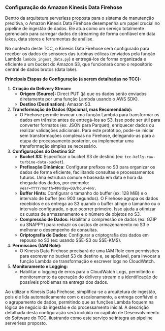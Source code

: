 ### Configuração do Amazon Kinesis Data Firehose

Dentro da arquitetura serverless proposta para o sistema de manutenção preditiva, o Amazon Kinesis Data Firehose desempenha um papel crucial no pipeline de ingestão de dados. Ele atua como um serviço totalmente gerenciado para carregar dados de streaming de forma confiável em data lakes, data stores e ferramentas de análise.

No contexto deste TCC, o Kinesis Data Firehose será configurado para receber os dados de sensores das turbinas eólicas (enviados pela função Lambda `lambda_ingest_data.py`) e entregá-los de forma organizada e eficiente a um bucket do Amazon S3, que funcionará como o repositório central de dados brutos (data lake).

**Principais Etapas de Configuração (a serem detalhadas no TCC):**

1.  **Criação do Delivery Stream:**
    *   **Origem (Source):** Direct PUT (já que os dados serão enviados diretamente por uma função Lambda usando o AWS SDK).
    *   **Destino (Destination):** Amazon S3.
2.  **Transformação de Dados (Opcional, mas Recomendado):**
    *   O Firehose permite invocar uma função Lambda para transformar os dados em trânsito antes de entregá-los ao S3. Isso pode ser útil para converter formatos (ex: JSON para Parquet), enriquecer dados ou realizar validações adicionais. Para este protótipo, pode-se iniciar sem transformações complexas no Firehose, delegando-as para a etapa de processamento posterior, ou implementar uma transformação simples se necessário.
3.  **Configurações do Destino S3:**
    *   **Bucket S3:** Especificar o bucket S3 de destino (ex: `tcc-kelly-raw-turbine-data-bucket`).
    *   **Prefixação Dinâmica:** Configurar prefixos no S3 para organizar os dados de forma eficiente, facilitando consultas e processamentos futuros. Uma estrutura comum é baseada em data e hora da chegada dos dados, por exemplo: `year=YYYY/month=MM/day=DD/hour=HH/`.
    *   **Buffer Hints:** Configurar o tamanho do buffer (ex: 128 MiB) e o intervalo de buffer (ex: 900 segundos). O Firehose agrupa os dados recebidos e os entrega ao S3 quando o buffer atinge o tamanho ou o intervalo configurado, o que ocorrer primeiro. Isso ajuda a otimizar os custos de armazenamento e o número de objetos no S3.
    *   **Compressão de Dados:** Habilitar a compressão de dados (ex: GZIP ou SNAPPY) para reduzir os custos de armazenamento no S3 e melhorar o desempenho de consultas.
    *   **Criptografia de Dados:** Configurar a criptografia dos dados em repouso no S3 (ex: usando SSE-S3 ou SSE-KMS).
4.  **Permissões (IAM Role):**
    *   O Kinesis Data Firehose precisará de uma IAM Role com permissões para escrever no bucket S3 de destino e, se aplicável, para invocar a função Lambda de transformação e escrever logs no CloudWatch.
5.  **Monitoramento e Logging:**
    *   Habilitar o logging de erros para o CloudWatch Logs, permitindo o monitoramento da operação do delivery stream e a identificação de possíveis problemas na entrega dos dados.

Ao utilizar o Kinesis Data Firehose, simplifica-se a arquitetura de ingestão, pois ele lida automaticamente com o escalonamento, a entrega confiável e o agrupamento de dados, permitindo que as funções Lambda foquem na lógica de negócio da ingestão e do processamento inicial. A descrição detalhada desta configuração será incluída no capítulo de Desenvolvimento do Software do TCC, ilustrando como este serviço se integra ao pipeline serverless proposto.
